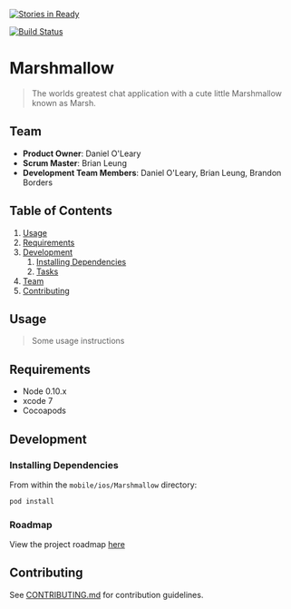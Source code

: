 [![Stories in Ready](https://badge.waffle.io/Cantilevered-Marshmallow/marshmallow.svg?label=ready&title=Ready)](http://waffle.io/Cantilevered-Marshmallow/marshmallow)

[![Build Status](https://travis-ci.org/Cantilevered-Marshmallow/marshmallow.svg)](https://travis-ci.org/Cantilevered-Marshmallow/marshmallow)

# Marshmallow

> The worlds greatest chat application with a cute little Marshmallow known as Marsh.

## Team

  - __Product Owner__: Daniel O'Leary
  - __Scrum Master__: Brian Leung
  - __Development Team Members__: Daniel O'Leary, Brian Leung, Brandon Borders

## Table of Contents

1. [Usage](#Usage)
1. [Requirements](#requirements)
1. [Development](#development)
    1. [Installing Dependencies](#installing-dependencies)
    1. [Tasks](#tasks)
1. [Team](#team)
1. [Contributing](#contributing)

## Usage

> Some usage instructions

## Requirements

- Node 0.10.x
- xcode 7
- Cocoapods

## Development

### Installing Dependencies

From within the `mobile/ios/Marshmallow` directory:

```sh
pod install
```

### Roadmap

View the project roadmap [here](LINK_TO_PROJECT_ISSUES)


## Contributing

See [CONTRIBUTING.md](CONTRIBUTING.md) for contribution guidelines.
